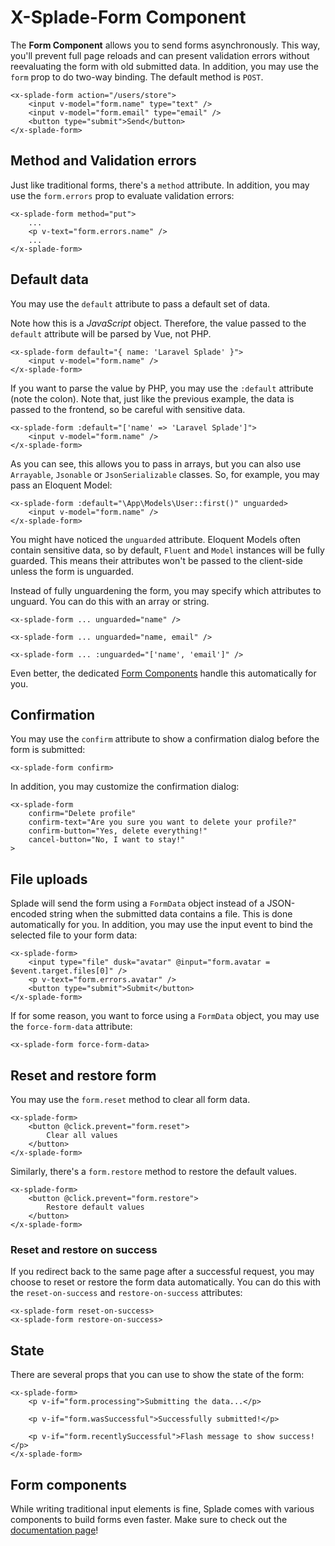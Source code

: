 # X-Splade-Form Component

The **Form Component** allows you to send forms asynchronously. This way, you'll prevent full page reloads and can present validation errors without reevaluating the form with old submitted data. In addition, you may use the `form` prop to do two-way binding. The default method is `POST`.

```blade
<x-splade-form action="/users/store">
    <input v-model="form.name" type="text" />
    <input v-model="form.email" type="email" />
    <button type="submit">Send</button>
</x-splade-form>
```

## Method and Validation errors

Just like traditional forms, there's a `method` attribute. In addition, you may use the `form.errors` prop to evaluate validation errors:

```blade
<x-splade-form method="put">
    ...
    <p v-text="form.errors.name" />
    ...
</x-splade-form>
```

## Default data

You may use the `default` attribute to pass a default set of data.

Note how this is a *JavaScript* object. Therefore, the value passed to the `default` attribute will be parsed by Vue, not PHP.

```blade
<x-splade-form default="{ name: 'Laravel Splade' }">
    <input v-model="form.name" />
</x-splade-form>
```

If you want to parse the value by PHP, you may use the `:default` attribute (note the colon). Note that, just like the previous example, the data is passed to the frontend, so be careful with sensitive data.

```blade
<x-splade-form :default="['name' => 'Laravel Splade']">
    <input v-model="form.name" />
</x-splade-form>
```

As you can see, this allows you to pass in arrays, but you can also use `Arrayable`, `Jsonable` or `JsonSerializable` classes. So, for example, you may pass an Eloquent Model:

```blade
<x-splade-form :default="\App\Models\User::first()" unguarded>
    <input v-model="form.name" />
</x-splade-form>
```

You might have noticed the `unguarded` attribute. Eloquent Models often contain sensitive data, so by default, `Fluent` and `Model` instances will be fully guarded. This means their attributes won't be passed to the client-side unless the form is unguarded.

Instead of fully unguardening the form, you may specify which attributes to unguard. You can do this with an array or string.

```blade
<x-splade-form ... unguarded="name" />

<x-splade-form ... unguarded="name, email" />

<x-splade-form ... :unguarded="['name', 'email']" />
```

Even better, the dedicated [Form Components](/form-overview.md) handle this automatically for you.

## Confirmation

You may use the `confirm` attribute to show a confirmation dialog before the form is submitted:

```blade
<x-splade-form confirm>
```

In addition, you may customize the confirmation dialog:

```blade
<x-splade-form
    confirm="Delete profile"
    confirm-text="Are you sure you want to delete your profile?"
    confirm-button="Yes, delete everything!"
    cancel-button="No, I want to stay!"
>
```

## File uploads

Splade will send the form using a `FormData` object instead of a JSON-encoded string when the submitted data contains a file. This is done automatically for you. In addition, you may use the input event to bind the selected file to your form data:

```blade
<x-splade-form>
    <input type="file" dusk="avatar" @input="form.avatar = $event.target.files[0]" />
    <p v-text="form.errors.avatar" />
    <button type="submit">Submit</button>
</x-splade-form>
```

If for some reason, you want to force using a `FormData` object, you may use the `force-form-data` attribute:

```blade
<x-splade-form force-form-data>
```

## Reset and restore form

You may use the `form.reset` method to clear all form data.

```blade
<x-splade-form>
    <button @click.prevent="form.reset">
        Clear all values
    </button>
</x-splade-form>
```

Similarly, there's a `form.restore` method to restore the default values.

```blade
<x-splade-form>
    <button @click.prevent="form.restore">
        Restore default values
    </button>
</x-splade-form>
```

### Reset and restore on success

If you redirect back to the same page after a successful request, you may choose to reset or restore the form data automatically. You can do this with the `reset-on-success` and `restore-on-success` attributes:

```blade
<x-splade-form reset-on-success>
<x-splade-form restore-on-success>
```

## State

There are several props that you can use to show the state of the form:

```blade
<x-splade-form>
    <p v-if="form.processing">Submitting the data...</p>

    <p v-if="form.wasSuccessful">Successfully submitted!</p>

    <p v-if="form.recentlySuccessful">Flash message to show success!</p>
</x-splade-form>
```

## Form components

While writing traditional input elements is fine, Splade comes with various components to build forms even faster. Make sure to check out the [documentation page](/form-overview.md)!